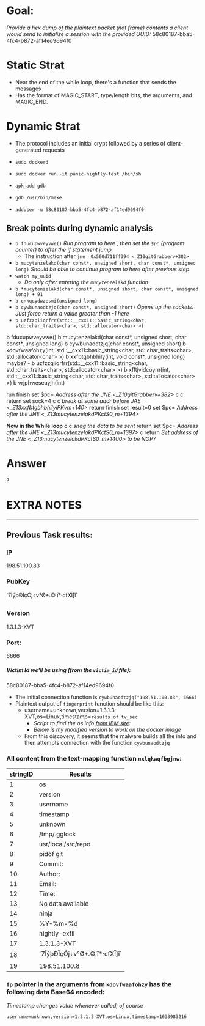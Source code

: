 # Goal:
*Provide a hex dump of the plaintext packet (not frame) contents a client would send to initialize a session with the provided UUID:* 58c80187-bba5-4fc4-b872-af14ed9694f0


# Static Strat
+ Near the end of the while loop, there's a function that sends the messages
+ Has the format of MAGIC_START, type/length bits, the arguments, and MAGIC_END.


# Dynamic Strat
+ The protocol includes an initial crypt followed by a series of client-generated requests

+ `sudo dockerd`
+ `sudo docker run -it panic-nightly-test /bin/sh`
+ `apk add gdb`
+ `gdb /usr/bin/make`

+ `adduser -u 58c80187-bba5-4fc4-b872-af14ed9694f0`

## Break points during dynamic analysis

+ `b fducupwveyvwe()` *Run program to here , then set the `$pc`  (program counter) to after the if statement jump.*
  + The instruction after `jne  0x560d711ff394 <_Z10gitGrabberv+382>`
+ `b mucytenzelakd(char const*, unsigned short, char const*, unsigned long)` *Should be able to continue program to here after previous step*
+ `watch my_uuid`
  + *Do only after entering the `mucytenzelakd` function*
+ `b *mucytenzelakd(char const*, unsigned short, char const*, unsigned long) + 91`
+ `b qnkqqydwzesmi(unsigned long)`
+ `b cywbunaodtzjq(char const*, unsigned short)` *Opens up the sockets.  Just force return a value greater than -1 here*
+ `b uzfzzqiiqrfrr(std::__cxx11::basic_string<char, std::char_traits<char>, std::allocator<char> >)`

b fducupwveyvwe()
b mucytenzelakd(char const\*, unsigned short, char const\*, unsigned long)
b cywbunaodtzjq(char const\*, unsigned short) 
b kdovfwaafohzy(int, std::\__cxx11::basic_string\<char, std::char_traits\<char\>, std::allocator\<char\> \>)
b xxfbtgbhbhily(int, void const\*, unsigned long)
maybe? - b uzfzzqiiqrfrr(std::\__cxx11::basic_string\<char, std::char_traits\<char\>, std::allocator\<char\> \>)
b xfftjvidcoyrn(int, std::\__cxx11::basic_string\<char, std::char_traits\<char\>, std::allocator\<char\> \>)
b vrjphweseayjh(int)


run
finish
set $pc= *Address after the JNE \<_Z10gitGrabberv+382\>*
c
c
return
set sock=4
c
c
*break at some addr before JAE <_Z13xxfbtgbhbhilyiPKvm+140>*
return
finish
set result=0
set $pc= *Address after the JNE <_Z13mucytenzelakdPKctS0_m+1394>*

**Now in the While loop**
c
c
*snag the data to be sent*
return
set $pc= *Address after the JNE <_Z13mucytenzelakdPKctS0_m+1397>*
c
return
*Set address of the JNE <_Z13mucytenzelakdPKctS0_m+1400> to be NOP?*

# Answer
?

# EXTRA NOTES
-------------------------------------------------------------------------------------------
## Previous Task results: 

### IP

198.51.100.83

### PubKey

'7ÎýþÐÏçÓj÷v°Ø+.© ï\*·cfXÏ]î\`

### Version

1.3.1.3-XVT

### Port:

6666

##### *Victim Id we'll be using (from the `victim_id` file):*

58c80187-bba5-4fc4-b872-af14ed9694f0

+ The initial connection function is `cywbunaodtzjq("198.51.100.83", 6666)`
+ Plaintext output of `fingerprint` function should be like this: 
  + username=unknown,version=1.3.1.3-XVT,os=Linux,timestamp=`results of tv_sec`
    + *Script to find the os info [from IBM site](https://www.ibm.com/docs/en/zos/2.2.0?topic=functions-uname-display-current-operating-system-name):*
    + *Below is my modified version to work on the docker image*
  + From this discovery, it seems that the malware builds all the info and then attempts connection with the function `cywbunaodtzjq`


### All content from the text-mapping function `nxlqkwqfbgjnw`:

| stringID	  | Results 	|
| ----------- | ----------- |
| 1      	  | os |
| 2   		  | version|
| 3      	  | username |
| 4   		  | timestamp |
| 5      	  | unknown |
| 6   		  | /tmp/.gglock |
| 7      	  | usr/local/src/repo |
| 8   		  | pidof git |
| 9      	  | Commit:  |
| 10   		  | Author:  |
| 11      	  | Email:  |
| 12   		  | Time:  |
| 13      	  | No data available |
| 14   		  | ninja |
| 15      	  | %Y-%m-%d |
| 16   		  | nightly-exfil |
| 17      	  | 1.3.1.3-XVT |
| 18   		  | '7ÎýþÐÏçÓj÷v°Ø+.© ï\*·cfXÏ]î\` |
| 19      	  | 198.51.100.8 |

### `fp` pointer in the arguments from `kdovfwaafohzy` has the following data Base64 encoded:
*Timestamp changes value whenever called, of course*

```
username=unknown,version=1.3.1.3-XVT,os=Linux,timestamp=1633983216
```
